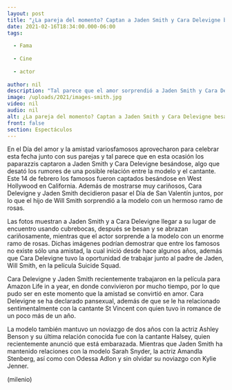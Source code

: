 ```yaml
---
layout: post
title: "¿La pareja del momento? Captan a Jaden Smith y Cara Delevigne besándose"
date: 2021-02-16T18:34:00.000-06:00
tags:
  
  - Fama
  
  - Cine
  
  - actor
  
author: nil
description: "Tal parece que el amor sorprendió a Jaden Smith y Cara Delevigne, quienes fuero captados besándose en pleno San Valentín. "
image: /uploads/2021/images-smith.jpg
video: nil
audio: nil
alt: ¿La pareja del momento? Captan a Jaden Smith y Cara Delevigne besándose
front: false
section: Espectáculos
---
```


En el Día del amor y la amistad variosfamosos aprovecharon para celebrar esta fecha junto con sus parejas y tal parece que en esta ocasión los paparazzis captaron a Jaden Smith y Cara Delevigne besándose, algo que desató los rumores de una posible relación entre la modelo y el cantante. 
Este 14 de febrero los famosos fueron captados besándose en West Hollywood en California. Además de mostrarse muy cariñosos, Cara Delevigne y Jaden Smith decidieron pasar el Día de San Valentín juntos, por lo que el hijo de Will Smith sorprendió a la modelo con un hermoso ramo de rosas. 

Las fotos muestran a Jaden Smith y a Cara Delevigne llegar a su lugar de encuentro usando cubrebocas, después se besan y se abrazan cariñosamente, mientras que el actor sorprende a la modelo con un enorme ramo de rosas. Dichas imágenes podrían demostrar que entre los famosos no existe sólo una amistad, la cual inició desde hace algunos años, además que Cara Delevigne tuvo la oportunidad de trabajar junto al padre de Jaden, Will Smith, en la película Suicide Squad. 

Cara Delevigne y Jaden Smith recientemente trabajaron en la película para Amazon Life in a year, en donde convivieron por mucho tiempo, por lo que pudo ser en este momento que la amistad se convirtió en amor. Cara Delevigne se ha declarado pansexual, además de que se le ha relacionado sentimentalmente con la cantante St Vincent con quien tuvo in romance de un poco más de un año. 

La modelo también mantuvo un noviazgo de dos años con la actriz Ashley Benson y su última relación conocida fue con la cantante Halsey, quien recientemente anunció que está embarazada. Mientras que Jaden Smith ha mantenido relaciones con la modelo Sarah Snyder, la actriz Amandla Stenberg, así como con Odessa Adlon y sin olvidar su noviazgo con Kylie Jenner. 

(milenio)